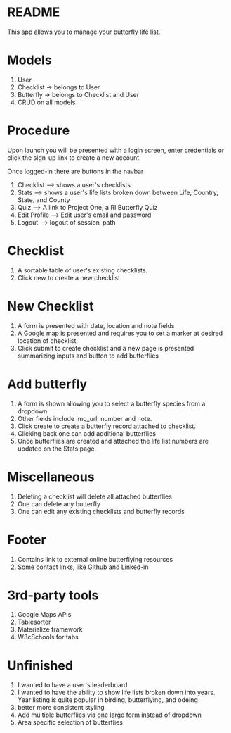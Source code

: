 # README

  This app allows you to manage your butterfly life list.

# Models
  1) User
  2) Checklist → belongs to User
  3) Butterfly → belongs to Checklist and User
  4) CRUD on all models

# Procedure
  Upon launch you will be presented with a login screen, enter credentials or click the sign-up link to create a new account.

  Once logged-in there are buttons in the navbar
  1) Checklist --> shows a user's checklists
  2) Stats --> shows a user's life lists broken down between Life, Country, State, and County
  3) Quiz --> A link to Project One, a RI Butterfly Quiz
  4) Edit Profile -->  Edit user's email and password
  5) Logout --> logout of session_path


# Checklist
  1) A sortable table of user's existing checklists.
  2) Click new to create a new checklist

# New Checklist
  1) A form is presented with date, location and note fields
  2) A Google map is presented and requires you to set a marker at desired location of checklist.
  3) Click submit to create checklist and a new page is presented summarizing inputs and button to add butterflies

# Add butterfly
  1) A form is shown allowing you to select a butterfly species from a dropdown.
  2) Other fields include img_url, number and note.
  3) Click create to create a butterfly record attached to checklist.
  4) Clicking back one can add additional butterflies
  5) Once butterflies are created and attached the life list numbers are updated on the Stats page.

# Miscellaneous
  1) Deleting a checklist will delete all attached butterflies
  2) One can delete any butterfly
  3) One can edit any existing checklists and butterfly records

# Footer
  1) Contains link to external online butterflying resources
  2) Some contact links, like Github and Linked-in

# 3rd-party tools
  1) Google Maps APIs
  2) Tablesorter
  3) Materialize framework
  4) W3cSchools for tabs


# Unfinished
  1) I wanted to have a user's leaderboard
  2) I wanted to have the ability to show life lists broken down into years.
     Year listing is quite popular in birding, butterflying, and odeing
  3) better more consistent styling
  4) Add multiple butterflies via one large form instead of dropdown
  5) Area specific selection of butterflies

